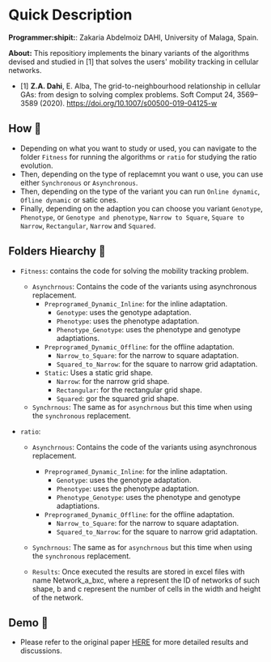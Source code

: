 # Quick Description

**Programmer:shipit:**: Zakaria Abdelmoiz DAHI, University of Malaga, Spain. 

**About:** This repositiory implements the binary variants of the algorithms devised and studied in [1] that solves the users' mobility tracking in cellular networks.

- [1] **Z.A. Dahi**, E. Alba, The grid-to-neighbourhood relationship in cellular GAs: from design to solving complex problems. Soft Comput 24, 3569–3589 (2020). https://doi.org/10.1007/s00500-019-04125-w

## **How :green_book:** 

- Depending on what you want to study or used, you can navigate to the folder `Fitness` for running the algorithms or `ratio` for studying the ratio evolution.
- Then, depending on the type of replacemnt you want o use, you can use either `Synchronous` or `Asynchronous`.
- Then, depending on the type of the variant you can run `Online dynamic`, `Ofline dynamic` or satic ones.
- Finally, depending on the adaption you can choose you variant `Genotype`, `Phenotype`, or `Genotype and phenotype`, `Narrow to Square`, `Square to Narrow`, `Rectangular`, `Narrow` and `Squared`.


## **Folders Hiearchy :open_file_folder:**
    
- `Fitness`: contains the code for solving the mobility tracking problem.
    - `Asynchrnous`: Contains the code of the variants using asynchronous replacement.
        - `Preprogramed_Dynamic_Inline`: for the inline adaptation.
            - `Genotype`: uses the genotype adaptation.
            - `Phenotype`: uses the phenotype adaptation.
            - `Phenotype_Genotype`:  uses the phenotype and genotype adaptiations.
        - `Preprogramed_Dynamic_Offline`: for the offline adaptation.
            - `Narrow_to_Square`: for the narrow to square adaptation.
            - `Squared_to_Narrow`: for the square to narrow grid adaptation.
        - `Static`: Uses a static grid shape.
            - `Narrow`: for the narrow grid shape.
            - `Rectangular`: for the rectangular grid shape.
            - `Squared`: gor the squared grid shape.
    - `Synchrnous`: The same as for `asynchrnous` but this time when using the `synchronous` replacement.

- `ratio`:
    - `Asynchrnous`: Contains the code of the variants using asynchronous replacement.
        - `Preprogramed_Dynamic_Inline`: for the inline adaptation.
            - `Genotype`: uses the genotype adaptation.
            - `Phenotype`: uses the phenotype adaptation.
            - `Phenotype_Genotype`:  uses the phenotype and genotype adaptiations.
        - `Preprogramed_Dynamic_Offline`: for the offline adaptation.
            - `Narrow_to_Square`: for the narrow to square adaptation.
            - `Squared_to_Narrow`: for the square to narrow grid adaptation.
    - `Synchrnous`: The same as for `asynchrnous` but this time when using the `synchronous` replacement.


    - `Results`: Once executed the results are stored in excel files with name Network_a_bxc, where a represent the ID of networks of such shape, b and c represent the number of cells in the width and height of the network.
    
## **Demo :movie_camera:**
    
- Please refer to the original paper [HERE](https://link.springer.com/article/10.1007/s00500-019-04125-w) for more detailed results and discussions.
